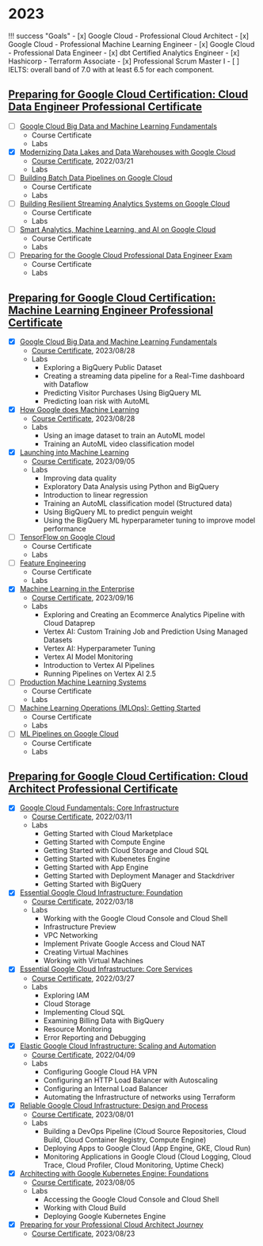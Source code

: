 # 2023

!!! success "Goals"
    - [x] Google Cloud - Professional Cloud Architect
    - [x] Google Cloud - Professional Machine Learning Engineer
    - [x] Google Cloud - Professional Data Engineer
    - [x] dbt Certified Analytics Engineer
    - [x] Hashicorp - Terraform Associate
    - [x] Professional Scrum Master I
    - [ ] IELTS: overall band of 7.0 with at least 6.5 for each component.   

## [Preparing for Google Cloud Certification: Cloud Data Engineer Professional Certificate](https://www.coursera.org/professional-certificates/gcp-data-engineering)
- [ ] [Google Cloud Big Data and Machine Learning Fundamentals](https://www.coursera.org/learn/gcp-big-data-ml-fundamentals)
    - Course Certificate
    - Labs
- [x] [Modernizing Data Lakes and Data Warehouses with Google Cloud](https://www.coursera.org/learn/data-lakes-data-warehouses-gcp)
    - [Course Certificate](https://www.coursera.org/account/accomplishments/verify/EZ44YULTP3F3), 2022/03/21
    - Labs
- [ ] [Building Batch Data Pipelines on Google Cloud](https://www.coursera.org/learn/batch-data-pipelines-gcp)
    - Course Certificate
    - Labs
- [ ] [Building Resilient Streaming Analytics Systems on Google Cloud](https://www.coursera.org/learn/streaming-analytics-systems-gcp)
    - Course Certificate
    - Labs
- [ ] [Smart Analytics, Machine Learning, and AI on Google Cloud](https://www.coursera.org/learn/smart-analytics-machine-learning-ai-gcp)
    - Course Certificate
    - Labs
- [ ] [Preparing for the Google Cloud Professional Data Engineer Exam](https://www.coursera.org/learn/preparing-cloud-professional-data-engineer-exam)
    - Course Certificate
    - Labs

## [Preparing for Google Cloud Certification: Machine Learning Engineer Professional Certificate](https://www.coursera.org/professional-certificates/preparing-for-google-cloud-machine-learning-engineer-professional-certificate)
- [x] [Google Cloud Big Data and Machine Learning Fundamentals](https://www.coursera.org/learn/gcp-big-data-ml-fundamentals)
    - [Course Certificate](https://www.coursera.org/account/accomplishments/verify/WS89TZGJJ43A), 2023/08/28
    - Labs
        - Exploring a BigQuery Public Dataset
        - Creating a streaming data pipeline for a Real-Time dashboard with Dataflow
        - Predicting Visitor Purchases Using BigQuery ML
        - Predicting loan risk with AutoML
- [x] [How Google does Machine Learning](https://www.coursera.org/learn/google-machine-learning)
    - [Course Certificate](https://www.coursera.org/account/accomplishments/verify/5XX9B8KVQHWT), 2023/08/28
    - Labs
        - Using an image dataset to train an AutoML model
        - Training an AutoML video classification model
- [x] [Launching into Machine Learning](https://www.coursera.org/learn/launching-machine-learning)
    - [Course Certificate](https://www.coursera.org/account/accomplishments/verify/E4LHP3S882BQ), 2023/09/05
    - Labs
        - Improving data quality
        - Exploratory Data Analysis using Python and BigQuery
        - Introduction to linear regression
        - Training an AutoML classification model (Structured data)
        - Using BigQuery ML to predict penguin weight
        - Using the BigQuery ML hyperparameter tuning to improve model performance
- [ ] [TensorFlow on Google Cloud](https://www.coursera.org/learn/intro-tensorflow)
    - Course Certificate
    - Labs
- [ ] [Feature Engineering](https://www.coursera.org/learn/feature-engineering)
    - Course Certificate
    - Labs
- [x] [Machine Learning in the Enterprise](https://www.coursera.org/learn/art-science-ml)
    - [Course Certificate](https://www.coursera.org/account/accomplishments/verify/TSK9T8E4R47T), 2023/09/16
    - Labs
        - Exploring and Creating an Ecommerce Analytics Pipeline with Cloud Dataprep
        - Vertex AI: Custom Training Job and Prediction Using Managed Datasets
        - Vertex AI: Hyperparameter Tuning
        - Vertex AI Model Monitoring
        - Introduction to Vertex AI Pipelines
        - Running Pipelines on Vertex AI 2.5
- [ ] [Production Machine Learning Systems](https://www.coursera.org/learn/gcp-production-ml-systems)
    - Course Certificate
    - Labs
- [ ] [Machine Learning Operations (MLOps): Getting Started](https://www.coursera.org/learn/mlops-fundamentals)
    - Course Certificate
    - Labs
- [ ] [ML Pipelines on Google Cloud](https://www.coursera.org/learn/ml-pipelines-google-cloud)
    - Course Certificate
    - Labs

## [Preparing for Google Cloud Certification: Cloud Architect Professional Certificate](https://www.coursera.org/account/accomplishments/professional-cert/9DULMYQ7HYVA)
- [x] [Google Cloud Fundamentals: Core Infrastructure](https://www.coursera.org/learn/gcp-fundamentals)
    - [Course Certificate](https://www.coursera.org/account/accomplishments/verify/D6XBEB5JSF26), 2022/03/11
    - Labs
        - Getting Started with Cloud Marketplace
        - Getting Started with Compute Engine
        - Getting Started with Cloud Storage and Cloud SQL
        - Getting Started with Kubenetes Engine
        - Getting Started with App Engine
        - Getting Started with Deployment Manager and Stackdriver
        - Getting Started with BigQuery
- [x] [Essential Google Cloud Infrastructure: Foundation](https://www.coursera.org/learn/gcp-infrastructure-foundation)
    - [Course Certificate](https://www.coursera.org/account/accomplishments/verify/2JAZRLT3FA9S), 2022/03/18
    - Labs
        - Working with the Google Cloud Console and Cloud Shell
        - Infrastructure Preview
        - VPC Networking
        - Implement Private Google Access and Cloud NAT
        - Creating Virtual Machines
        - Working with Virtual Machines
- [x] [Essential Google Cloud Infrastructure: Core Services](https://www.coursera.org/learn/gcp-infrastructure-core-services)
    - [Course Certificate](https://www.coursera.org/account/accomplishments/verify/8XAM9QBRBP39), 2022/03/27
    - Labs
        - Exploring IAM
        - Cloud Storage
        - Implementing Cloud SQL
        - Examining Billing Data with BigQuery
        - Resource Monitoring
        - Error Reporting and Debugging
- [x] [Elastic Google Cloud Infrastructure: Scaling and Automation](https://www.coursera.org/learn/gcp-infrastructure-scaling-automation)
    - [Course Certificate](https://www.coursera.org/account/accomplishments/verify/ZQV5VC8BQG5A), 2022/04/09
    - Labs
        - Configuring Google Cloud HA VPN
        - Configuring an HTTP Load Balancer with Autoscaling
        - Configuring an Internal Load Balancer
        - Automating the Infrastructure of networks using Terraform
- [x] [Reliable Google Cloud Infrastructure: Design and Process](https://www.coursera.org/learn/cloud-infrastructure-design-process)
    - [Course Certificate](https://www.coursera.org/account/accomplishments/verify/P6SG4GV9743S), 2023/08/01
    - Labs
        - Building a DevOps Pipeline (Cloud Source Repositories, Cloud Build, Cloud Container Registry, Compute Engine)
        - Deploying Apps to Google Cloud (App Engine, GKE, Cloud Run)
        - Monitoring Applications in Google Cloud (Cloud Logging, Cloud Trace, Cloud Profiler, Cloud Monitoring, Uptime Check)
- [x] [Architecting with Google Kubernetes Engine: Foundations](https://www.coursera.org/learn/foundations-google-kubernetes-engine-gke)
    - [Course Certificate](https://www.coursera.org/account/accomplishments/verify/NRBWPYVLKBTK), 2023/08/05
    - Labs
        - Accessing the Google Cloud Console and Cloud Shell
        - Working with Cloud Build
        - Deploying Google Kubernetes Engine
- [x] [Preparing for your Professional Cloud Architect Journey](https://www.coursera.org/learn/preparing-cloud-professional-cloud-architect-exam)
    - [Course Certificate](https://www.coursera.org/account/accomplishments/verify/USQYS2ECV377), 2023/08/23
